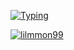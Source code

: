 
<!--
**lilmoon99/lilmoon99** is a ✨ _special_ ✨ repository because its `README.md` (this file) appears on your GitHub profile.

Here are some ideas to get you started:

- 🔭 I’m currently working on ...
- 🌱 I’m currently learning ...
- 👯 I’m looking to collaborate on ...
- 🤔 I’m looking for help with ...
- 💬 Ask me about ...
- 📫 How to reach me: ...
- 😄 Pronouns: ...
- ⚡ Fun fact: ...
-->
[![Typing](https://readme-typing-svg.herokuapp.com?color=%2336BCF7&lines=👋+Hi+there!+I'm+Aynur!+%20🙃)](https://github.com/lilmoon99?tab=repositories)

[![lilmmon99](https://img.shields.io/badge/@lil_moon99-2CA5E0?style=for-the-badge&logo=telegram&logoColor=white)](https://t.me/lil_moon99)
